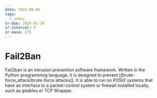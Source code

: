 ```yaml
---
date: 2023-08-05
tags:
  - inbox
sr-due: 2024-01-30
sr-interval: 4
sr-ease: 270
---
```


# Fail2Ban

Fail2ban is an intrusion prevention software framework. Written in the Python
programming language, it is designed to prevent
[[brute-force_attack|brute-force attacks]]. It is able to run on POSIX systems
that have an interface to a packet-control system or firewall installed locally,
such as iptables or TCP Wrapper.

